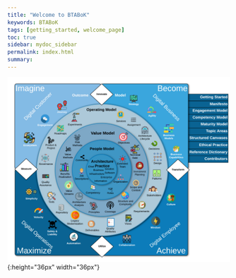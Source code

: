 ```yaml
---
title: "Welcome to BTABoK"
keywords: BTABoK
tags: [getting_started, welcome_page]
toc: true
sidebar: mydoc_sidebar
permalink: index.html
summary: 
---
```



![image001](images/BTABoK_map.png){:height="36px" width="36px"}
